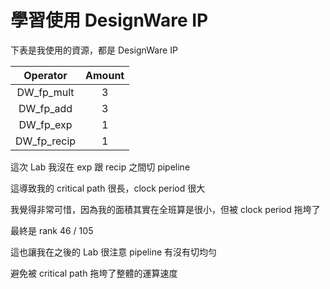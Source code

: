 # 學習使用 DesignWare IP

下表是我使用的資源，都是 DesignWare IP

| Operator    | Amount |
| :---------: | :----: |
| DW_fp_mult  | 3      |
| DW_fp_add   | 3      |
| DW_fp_exp   | 1      |
| DW_fp_recip | 1      |

這次 Lab 我沒在 exp 跟 recip 之間切 pipeline

這導致我的 critical path 很長，clock period 很大

我覺得非常可惜，因為我的面積其實在全班算是很小，但被 clock period 拖垮了

最終是 rank 46 / 105

這也讓我在之後的 Lab 很注意 pipeline 有沒有切均勻

避免被 critical path 拖垮了整體的運算速度